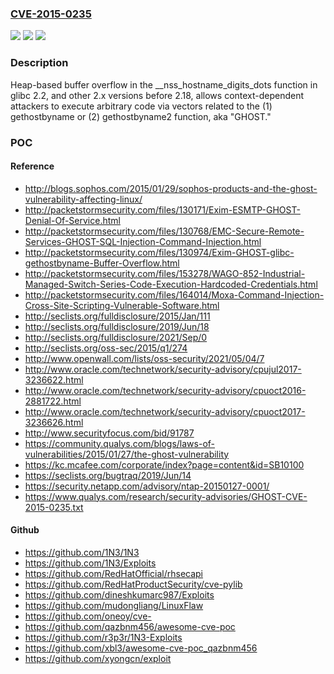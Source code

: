 ### [CVE-2015-0235](https://cve.mitre.org/cgi-bin/cvename.cgi?name=CVE-2015-0235)
![](https://img.shields.io/static/v1?label=Product&message=n%2Fa&color=blue)
![](https://img.shields.io/static/v1?label=Version&message=n%2Fa&color=blue)
![](https://img.shields.io/static/v1?label=Vulnerability&message=n%2Fa&color=brighgreen)

### Description

Heap-based buffer overflow in the __nss_hostname_digits_dots function in glibc 2.2, and other 2.x versions before 2.18, allows context-dependent attackers to execute arbitrary code via vectors related to the (1) gethostbyname or (2) gethostbyname2 function, aka "GHOST."

### POC

#### Reference
- http://blogs.sophos.com/2015/01/29/sophos-products-and-the-ghost-vulnerability-affecting-linux/
- http://packetstormsecurity.com/files/130171/Exim-ESMTP-GHOST-Denial-Of-Service.html
- http://packetstormsecurity.com/files/130768/EMC-Secure-Remote-Services-GHOST-SQL-Injection-Command-Injection.html
- http://packetstormsecurity.com/files/130974/Exim-GHOST-glibc-gethostbyname-Buffer-Overflow.html
- http://packetstormsecurity.com/files/153278/WAGO-852-Industrial-Managed-Switch-Series-Code-Execution-Hardcoded-Credentials.html
- http://packetstormsecurity.com/files/164014/Moxa-Command-Injection-Cross-Site-Scripting-Vulnerable-Software.html
- http://seclists.org/fulldisclosure/2015/Jan/111
- http://seclists.org/fulldisclosure/2019/Jun/18
- http://seclists.org/fulldisclosure/2021/Sep/0
- http://seclists.org/oss-sec/2015/q1/274
- http://www.openwall.com/lists/oss-security/2021/05/04/7
- http://www.oracle.com/technetwork/security-advisory/cpujul2017-3236622.html
- http://www.oracle.com/technetwork/security-advisory/cpuoct2016-2881722.html
- http://www.oracle.com/technetwork/security-advisory/cpuoct2017-3236626.html
- http://www.securityfocus.com/bid/91787
- https://community.qualys.com/blogs/laws-of-vulnerabilities/2015/01/27/the-ghost-vulnerability
- https://kc.mcafee.com/corporate/index?page=content&id=SB10100
- https://seclists.org/bugtraq/2019/Jun/14
- https://security.netapp.com/advisory/ntap-20150127-0001/
- https://www.qualys.com/research/security-advisories/GHOST-CVE-2015-0235.txt

#### Github
- https://github.com/1N3/1N3
- https://github.com/1N3/Exploits
- https://github.com/RedHatOfficial/rhsecapi
- https://github.com/RedHatProductSecurity/cve-pylib
- https://github.com/dineshkumarc987/Exploits
- https://github.com/mudongliang/LinuxFlaw
- https://github.com/oneoy/cve-
- https://github.com/qazbnm456/awesome-cve-poc
- https://github.com/r3p3r/1N3-Exploits
- https://github.com/xbl3/awesome-cve-poc_qazbnm456
- https://github.com/xyongcn/exploit

